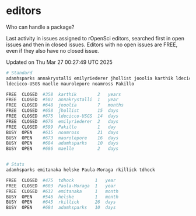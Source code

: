 # editors

Who can handle a package?

Last activity in issues assigned to rOpenSci editors, searched first in open
issues and then in closed issues. Editors with no open issues are FREE, even if
they also have no closed issue.


Updated on Thu Mar 27 00:27:49 UTC 2025

```bash
# Standard
adamhsparks annakrystalli emilyriederer jhollist jooolia karthik ldecicco
ldecicco-USGS maelle maurolepore noamross Pakillo

FREE  CLOSED  #358  karthik        2   years
FREE  CLOSED  #502  annakrystalli  1   year
FREE  CLOSED  #648  jooolia        7   months
FREE  CLOSED  #658  jhollist       15  days
FREE  CLOSED  #675  ldecicco-USGS  14  days
FREE  CLOSED  #676  emilyriederer  2   days
FREE  CLOSED  #599  Pakillo        1   day
BUSY  OPEN    #615  noamross       21  days
BUSY  OPEN    #673  maurolepore    16  days
BUSY  OPEN    #684  adamhsparks    10  days
BUSY  OPEN    #686  maelle         2   days


# Stats
adamhsparks emitanaka helske Paula-Moraga rkillick tdhock

FREE  CLOSED  #475  tdhock        1   year
FREE  CLOSED  #603  Paula-Moraga  1   year
FREE  CLOSED  #632  emitanaka     1   month
BUSY  OPEN    #546  helske        1   month
BUSY  OPEN    #645  rkillick      26  days
BUSY  OPEN    #684  adamhsparks   10  days
```
